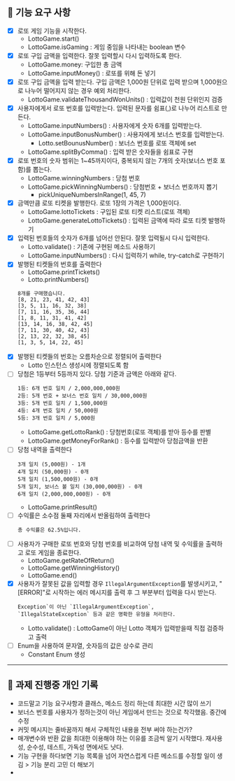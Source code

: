 ## 🚀 기능 요구 사항

- [x] 로또 게임 기능을 시작한다.
    - LottoGame.start()
    - LottoGame.isGaming : 게임 중임을 나타내는 boolean 변수
- [x] 로또 구입 금액을 입력한다. 잘못 입력할시 다시 입력하도록 한다.
    - LottoGame.money: 구입한 총 금액
    - LottoGame.inputMoney() : 로또를 위해 돈 넣기
- [x] 로또 구입 금액을 입력 받는다. 구입 금액은 1,000원 단위로 입력 받으며 1,000원으로 나누어 떨어지지 않는 경우 예외 처리한다.
    - LottoGame.validateThousandWonUnits() : 입력값이 천원 단위인지 검증
- [x] 사용자에게서 로또 번호를 입력받는다. 입력된 문자를 쉼표(,)로 나누어 리스트로 만든다.
    - LottoGame.inputNumbers() : 사용자에게 숫자 6개를 입력받는다.
    - LottoGame.inputBonusNumber() : 사용자에게 보너스 번호를 입력받는다.
        - Lotto.setBounusNumber() : 보너스 번호를 로또 객체에 set
    - LottoGame.splitByComma() : 입력 받은 숫자들을 쉼표로 구현
- [x] 로또 번호의 숫자 범위는 1~45까지이다, 중복되지 않는 7개의 숫자(보너스 번호 포함)를 뽑는다.
    - LottoGame.winningNumbers : 당첨 번호
    - LottoGame.pickWinningNumbers() :  당첨번호 + 보너스 번호까지 뽑기
        - pickUniqueNumbersInRange(1, 45, 7)
- [x] 금액만큼 로또 티켓을 발행한다. 로또 1장의 가격은 1,000원이다.
    - LottoGame.lottoTickets<Lotto> : 구입된 로또 티켓 리스트(로또 객체)
    - LottoGame.generateLottoTickets() : 입력된 금액에 따라 로또 티켓 발행하기
- [x] 입력된 번호들의 숫자가 6개를 넘어선 안된다. 잘못 입력될시 다시 입력한다.
    - Lotto.validate() : 기존에 구현된 메소드 사용하기
    - LottoGame.inputNumbers() : 다시 입력하기 while, try-catch로 구현하기
- [x] 발행된 티켓들의 번호를 출력한다
    - LottoGame.printTickets()
    - Lotto.printNumbers()
    ```
    8개를 구매했습니다.
    [8, 21, 23, 41, 42, 43]
    [3, 5, 11, 16, 32, 38]
    [7, 11, 16, 35, 36, 44]
    [1, 8, 11, 31, 41, 42]
    [13, 14, 16, 38, 42, 45]
    [7, 11, 30, 40, 42, 43]
    [2, 13, 22, 32, 38, 45]
    [1, 3, 5, 14, 22, 45]
    ```
- [x] 발행된 티켓들의 번호는 오름차순으로 정렬되어 출력한다
    - Lotto 인스턴스 생성시에 정렬되도록 함
- [ ] 당첨은 1등부터 5등까지 있다. 당첨 기준과 금액은 아래와 같다.
    ```
    1등: 6개 번호 일치 / 2,000,000,000원
    2등: 5개 번호 + 보너스 번호 일치 / 30,000,000원
    3등: 5개 번호 일치 / 1,500,000원
    4등: 4개 번호 일치 / 50,000원
    5등: 3개 번호 일치 / 5,000원
    ```
    - LottoGame.getLottoRank() : 당첨번호(로또 객체)를 받아 등수를 판별
    - LottoGame.getMoneyForRank() : 등수를 입력받아 당첨금액을 반환
- [ ] 당첨 내역을 출력한다
    ```
    3개 일치 (5,000원) - 1개
    4개 일치 (50,000원) - 0개
    5개 일치 (1,500,000원) - 0개
    5개 일치, 보너스 볼 일치 (30,000,000원) - 0개
    6개 일치 (2,000,000,000원) - 0개
    ```
    - LottoGame.printResult()
- [ ] 수익률은 소수점 둘째 자리에서 반올림하여 출력한다
    ```
    총 수익률은 62.5%입니다.
    ```
- [ ] 사용자가 구매한 로또 번호와 당첨 번호를 비교하여 당첨 내역 및 수익률을 출력하고 로또 게임을 종료한다.
    - LottoGame.getRateOfReturn()
    - LottoGame.getWinningHistory()
    - LottoGame.end()
- [x] 사용자가 잘못된 값을 입력할 경우 `IllegalArgumentException`를 발생시키고, "[ERROR]"로 시작하는 에러 메시지를 출력 후 그 부분부터 입력을 다시 받는다.
    ```
    Exception`이 아닌 `IllegalArgumentException`, `IllegalStateException` 등과 같은 명확한 유형을 처리한다.
    ```
    - Lotto.validate() : LottoGame이 아닌 Lotto 객체가 입력받을때 직접 검증하고 출력
- [ ] Enum을 사용하여 문자열, 숫자등의 값은 상수로 관리
    - Constant Enum 생성

---

## 📝 과제 진행중 개인 기록

- 코드말고 기능 요구사항과 클래스, 메소드 정리 하는데 최대한 시간 많이 쓰기
- 보너스 번호를 사용자가 정하는것이 아닌 게임에서 만드는 것으로 착각했음. 중간에 수정
- 커밋 메시지는 줄바꿈까지 해서 구체적인 내용을 전부 써야 하는건가?
- 매개변수와 반환 값을 최대한 이용해야 하는 이유를 조금씩 알기 시작했다. 재사용성, 순수성, 테스트, 가독성 면에서도 낫다.
- 기능 구현을 하다보면 기능 목록을 넘어 자연스럽게 다른 메소드를 수정할 일이 생김 > 기능 분리 고민 더 해보기
- 